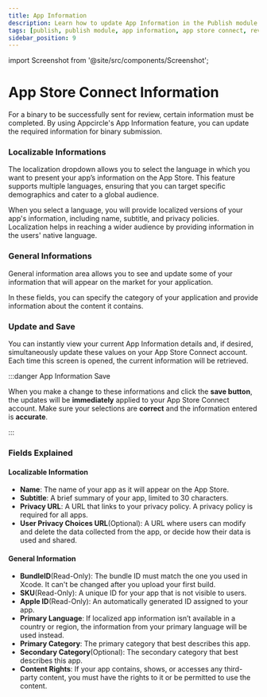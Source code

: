 ```yaml
---
title: App Information
description: Learn how to update App Information in the Publish module of Appcircle
tags: [publish, publish module, app information, app store connect, review]
sidebar_position: 9
---
```


import Screenshot from '@site/src/components/Screenshot';

# App Store Connect Information

For a binary to be successfully sent for review, certain information must be completed. By using Appcircle's App Information feature, you can update the required information for binary submission.

<Screenshot url='https://cdn.appcircle.io/docs/assets/BE3926-appInfodot.png' />

### Localizable Informations

The localization dropdown allows you to select the language in which you want to present your app’s information on the App Store. This feature supports multiple languages, ensuring that you can target specific demographics and cater to a global audience.

When you select a language, you will provide localized versions of your app's information, including name, subtitle, and privacy policies. Localization helps in reaching a wider audience by providing information in the users' native language.

<Screenshot url='https://cdn.appcircle.io/docs/assets/BE3926-localizeInfo.png' />

### General Informations

General information area allows you to see and update some of your information that will appear on the market for your application. 

In these fields, you can specify the category of your application and provide information about the content it contains.

<Screenshot url='https://cdn.appcircle.io/docs/assets/BE3926-generalInfo.png' />

### Update and Save

You can instantly view your current App Information details and, if desired, simultaneously update these values on your App Store Connect account. Each time this screen is opened, the current information will be retrieved.

<Screenshot url='https://cdn.appcircle.io/docs/assets/BE3926-appInfoDetails.png' />

:::danger App Information Save

When you make a change to these informations and click the **save button**, the updates will be **immediately** applied to your App Store Connect account. Make sure your selections are **correct** and the information entered is **accurate**.

:::

### Fields Explained

#### Localizable Information

- **Name**: The name of your app as it will appear on the App Store.
- **Subtitle**: A brief summary of your app, limited to 30 characters.
- **Privacy URL**: A URL that links to your privacy policy. A privacy policy is required for all apps.
- **User Privacy Choices URL**(Optional): A URL where users can modify and delete the data collected from the app, or decide how their data is used and shared.

#### General Information

- **BundleID**(Read-Only): The bundle ID must match the one you used in Xcode. It can't be changed after you upload your first build.
- **SKU**(Read-Only): A unique ID for your app that is not visible to users.
- **Apple ID**(Read-Only): An automatically generated ID assigned to your app.
- **Primary Language**: If localized app information isn’t available in a country or region, the information from your primary language will be used instead.
- **Primary Category**: The primary category that best describes this app.
- **Secondary Category**(Optional): The secondary category that best describes this app.
- **Content Rights**: If your app contains, shows, or accesses any third-party content, you must have the rights to it or be permitted to use the content.

